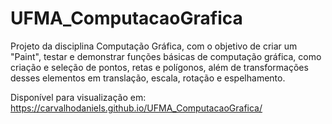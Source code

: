# UFMA_ComputacaoGrafica

Projeto da disciplina Computação Gráfica, com o objetivo de criar um "Paint", testar e demonstrar funções básicas de computação gráfica, como criação e seleção de pontos, retas e polígonos, além de transformações desses elementos em translação, escala, rotação e espelhamento.

Disponível para visualização em: https://carvalhodaniels.github.io/UFMA_ComputacaoGrafica/
